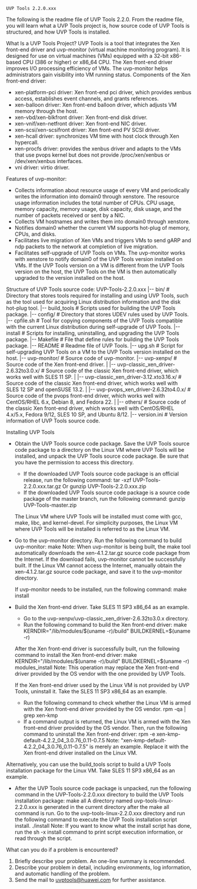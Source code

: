     UVP Tools 2.2.0.xxx
The following is the readme file of UVP Tools 2.2.0. From the readme file, you will learn what a UVP Tools project is, how source code of UVP Tools is structured, and how UVP Tools is installed.

What Is a UVP Tools Project?
UVP Tools is a tool that integrates the Xen front-end driver and uvp-monitor (virtual machine monitoring program). It is designed for use on virtual machines (VMs) equipped with a 32-bit x86-based CPU (386 or higher) or x86_64 CPU.
The Xen front-end driver improves I/O processing efficiency of VMs. The uvp-monitor helps administrators gain visibility into VM running status.
Components of the Xen front-end driver:
  - xen-platform-pci driver: Xen front-end pci driver, which provides xenbus access, establishes event channels, and grants references.
  - xen-balloon driver: Xen front-end balloon driver, which adjusts VM memory through the host.
  - xen-vbd/xen-blkfront driver: Xen front-end disk driver.
  - xen-vnif/xen-netfront driver: Xen front-end NIC driver.
  - xen-scsi/xen-scsifront driver: Xen front-end PV SCSI driver.
  - xen-hcall driver: synchronizes VM time with host clock through Xen hypercall.
  - xen-procfs driver: provides the xenbus driver and adapts to the VMs that use pvops kernel but does not provide /proc/xen/xenbus or /dev/xen/xenbus interfaces.
  - vni driver: virtio driver.

Features of uvp-monitor:
  - Collects information about resource usage of every VM and periodically writes the information into domain0 through xenstore. The resource usage information includes the total number of CPUs. CPU usage, memory capacity, memory usage, disk capacity, disk usage, and the number of packets received or sent by a NIC.
  - Collects VM hostnames and writes them into domain0 through xenstore.
  - Notifies domain0 whether the current VM supports hot-plug of memory, CPUs, and disks.
  - Facilitates live migration of Xen VMs and triggers VMs to send gARP and ndp packets to the network at completion of live migration.
  - Facilitates self-upgrade of UVP Tools on VMs. The uvp-monitor works with xenstore to notify domain0 of the UVP Tools version installed on VMs. If the UVP Tools version on a VM is different from the UVP Tools version on the host, the UVP Tools on the VM is then automatically upgraded to the version installed on the host.

Structure of UVP Tools source code:
UVP-Tools-2.2.0.xxx
|-- bin/             # Directory that stores tools required for installing and using UVP Tools, such as the tool used for acquiring Linux distribution information and the disk hot-plug tool.
|-- build_tools      # Scripts used for building the UVP Tools package.
|-- config/          # Directory that stores UDEV rules used by UVP Tools.
|-- cpfile.sh        # Tool for copying components of the UVP Tools compatible with the current Linux distribution during self-upgrade of UVP Tools.
|-- install          # Scripts for installing, uninstalling, and upgrading the UVP Tools package.
|-- Makefile         # File that define rules for building the UVP Tools package.
|-- README           # Readme file of UVP Tools.
|-- upg.sh           # Script for self-upgrading UVP Tools on a VM to the UVP Tools version installed on the host.
|-- uvp-monitor/     # Source code of uvp-monitor.
|-- uvp-xenpv/       # Source code of the Xen front-end driver.
| |-- uvp-classic_xen_driver-2.6.32to3.0.x/   # Source code of the classic Xen front-end driver, which works well with SLES 11 SP.
| |-- uvp-classic_xen_driver-3.12.xto3.16.x/  # Source code of the classic Xen front-end driver, which works well with SLES 12 SP and openSUSE 13.2.
| |-- uvp-pvops_xen_driver-2.6.32to4.0.x/     # Source code of the pvops front-end driver, which works well with CentOS/RHEL 6.x, Debian 8, and Fedora 22.
| |-- others/       # Source code of the classic Xen front-end driver, which works well with CentOS/RHEL 4.x/5.x, Fedora 9/12, SLES 10 SP, and Ubuntu 8/12.
|-- version.ini      # Version information of UVP Tools source code.


Installing UVP Tools
  - Obtain the UVP Tools source code package. Save the UVP Tools source code package to a directory on the Linux VM where UVP Tools will be installed, and unpack the UVP Tools source code package. Be sure that you have the permission to access this directory.
    - If the downloaded UVP Tools source code package is an official release, run the following command: 
        tar -xzf UVP-Tools-2.2.0.xxx.tar.gz
        Or
        gunzip UVP-Tools-2.2.0.xxx.zip
    - If the downloaded UVP Tools source code package is a source code package of the master branch, run the following command: 
        gunzip UVP-Tools-master.zip

	
    The Linux VM where UVP Tools will be installed must come with gcc, make, libc, and kernel-devel. For simplicity purposes, the Linux VM where UVP Tools will be installed is referred to as the Linux VM.

  - Go to the uvp-monitor directory. Run the following command to build uvp-monitor:
        make
        Note: When uvp-monitor is being built, the make tool automatically downloads the xen-4.1.2.tar.gz source code package from the Internet. If the download fails, uvp-monitor cannot be successfully built. If the Linux VM cannot access the Internet, manually obtain the xen-4.1.2.tar.gz source code package, and save it to the uvp-monitor directory.   
    
    If uvp-monitor needs to be installed, run the following command:
        make install

  - Build the Xen front-end driver. Take SLES 11 SP3 x86_64 as an example.
    - Go to the uvp-xenpv/uvp-classic_xen_driver-2.6.32to3.0.x directory.
    - Run the following command to build the Xen front-end driver:
        make KERNDIR="/lib/modules/$(uname -r)/build" BUILDKERNEL=$(uname -r)
  
    After the Xen front-end driver is successfully built, run the following command to install the Xen front-end driver:
        make KERNDIR="/lib/modules/$(uname -r)/build" BUILDKERNEL=$(uname -r) modules_install
        Note: This operation may replace the Xen front-end driver provided by the OS vendor with the one provided by UVP Tools. 

    If the Xen front-end driver used by the Linux VM is not provided by UVP Tools, uninstall it. Take the SLES 11 SP3 x86_64 as an example. 
    - Run the following command to check whether the Linux VM is armed with the Xen front-end driver provided by the OS vendor. 
        rpm -qa | grep xen-kmp
    - If a command output is returned, the Linux VM is armed with the Xen front-end driver provided by the OS vendor. Then, run the following command to uninstall the Xen front-end driver: 
        rpm -e xen-kmp-default-4.2.2_04_3.0.76_0.11-0.7.5
        Note: "xen-kmp-default-4.2.2_04_3.0.76_0.11-0.7.5" is merely an example. Replace it with the Xen front-end driver installed on the Linux VM. 

  Alternatively, you can use the build_tools script to build a UVP Tools installation package for the Linux VM. Take SLES 11 SP3 x86_64 as an example. 
  - After the UVP Tools source code package is unpacked, run the following command in the UVP-Tools-2.2.0.xxx directory to build the UVP Tools installation package: 
        make all
  A directory named uvp-tools-linux-2.2.0.xxx is generated in the current directory after the make all command is run. Go to the uvp-tools-linux-2.2.0.xxx directory and run the following command to execute the UVP Tools installation script install. 
        ./install
    Note: If you want to know what the install script has done, run the sh -x install command to print script execution information, or read through the script. 


What can you do if a problem is encountered?
  1. Briefly describe your problem. An one-line summary is recommended.
  2. Describe your problem in detail, including environments, log information, and automatic handling of the problem.
  3. Send the mail to uvptools@huawei.com for further assistance.


